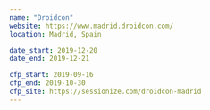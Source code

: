 ```yaml
---
name: "Droidcon"
website: https://www.madrid.droidcon.com/
location: Madrid, Spain

date_start: 2019-12-20
date_end: 2019-12-21

cfp_start: 2019-09-16
cfp_end: 2019-10-30
cfp_site: https://sessionize.com/droidcon-madrid
---
```

